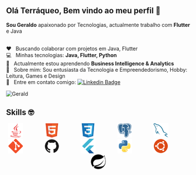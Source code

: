## Olá Terráqueo, Bem vindo ao meu perfil 👋

**Sou Geraldo** apaixonado por Tecnologias, actualmente trabalho com **Flutter** e Java

 <br/> :heart: &nbsp; Buscando colaborar com projetos em Java, Flutter
 <br/> :computer: &nbsp; Minhas tecnologias: **Java, Flutter, Python** 
 <br/> :book: &nbsp; Actualmente estou aprendendo **Business Intelligence & Analytics**
 <br/> 💬  &nbsp; Sobre mim: Sou entusiasta da Tecnologia e Empreendedorismo, Hobby: Leitura, Games e Design
 <br/> :email: &nbsp; Entre em contato comigo: [![Linkedin Badge](https://img.shields.io/badge/-GeraldoQuende-blue?style=flat-square&logo=Linkedin&logoColor=white&link=https://www.linkedin.com/in/gquende/)](https://www.linkedin.com/in/gquende/) 
<p align="left">


<img align="center" src="https://github-readme-stats.vercel.app/api/top-langs/?username=gquende&layout=compact&hide=html" alt="Gerald" />

</p>

## Skills :nerd_face:
<p align="center">
    <img height="40" src="https://raw.githubusercontent.com/devicons/devicon/master/icons/java/java-plain.svg">
    &nbsp;&nbsp;&nbsp;&nbsp;&nbsp;&nbsp;&nbsp;&nbsp;&nbsp;&nbsp;&nbsp;&nbsp;&nbsp;
    <img height="40" src="https://raw.githubusercontent.com/devicons/devicon/master/icons/html5/html5-original.svg">
    &nbsp;&nbsp;&nbsp;&nbsp;&nbsp;&nbsp;&nbsp;&nbsp;&nbsp;&nbsp;&nbsp;&nbsp;&nbsp;
    <img height="40" src="https://raw.githubusercontent.com/devicons/devicon/master/icons/css3/css3-original.svg">
    &nbsp;&nbsp;&nbsp;&nbsp;&nbsp;&nbsp;&nbsp;&nbsp;&nbsp;&nbsp;&nbsp;&nbsp;&nbsp;
    <img height="40" src="https://raw.githubusercontent.com/devicons/devicon/master/icons/postgresql/postgresql-plain.svg">
    &nbsp;&nbsp;&nbsp;&nbsp;&nbsp;&nbsp;&nbsp;&nbsp;&nbsp;&nbsp;&nbsp;&nbsp;&nbsp;
    <img height="40" src="https://raw.githubusercontent.com/devicons/devicon/master/icons/mysql/mysql-original.svg">
     &nbsp;&nbsp;&nbsp;&nbsp;&nbsp;&nbsp;&nbsp;&nbsp;&nbsp;&nbsp;&nbsp;&nbsp;&nbsp;
    <img height="40" src="https://raw.githubusercontent.com/devicons/devicon/master/icons/git/git-original.svg">
    &nbsp;&nbsp;&nbsp;&nbsp;&nbsp;&nbsp;&nbsp;&nbsp;&nbsp;&nbsp;&nbsp;&nbsp;&nbsp;
    <img height="40" src="https://raw.githubusercontent.com/devicons/devicon/master/icons/github/github-original.svg">
    &nbsp;&nbsp;&nbsp;&nbsp;&nbsp;&nbsp;&nbsp;&nbsp;&nbsp;&nbsp;&nbsp;&nbsp;&nbsp;
    <img height="40" src="https://raw.githubusercontent.com/devicons/devicon/master/icons/flutter/flutter-original.svg">  
  &nbsp;&nbsp;&nbsp;&nbsp;&nbsp;&nbsp;&nbsp;&nbsp;&nbsp;&nbsp;&nbsp;&nbsp;&nbsp;
    <img height="40" src="https://raw.githubusercontent.com/devicons/devicon/master/icons/python/python-original.svg">  
  &nbsp;&nbsp;&nbsp;&nbsp;&nbsp;&nbsp;&nbsp;&nbsp;&nbsp;&nbsp;&nbsp;&nbsp;&nbsp;
    <img height="40" src="https://raw.githubusercontent.com/devicons/devicon/master/icons/ubuntu/ubuntu-plain.svg">  
   &nbsp;&nbsp;&nbsp;&nbsp;&nbsp;&nbsp;&nbsp;&nbsp;&nbsp;&nbsp;&nbsp;&nbsp;&nbsp;
    <img height="40" src="https://raw.githubusercontent.com/devicons/devicon/master/icons/spring/spring-plain.svg">  
</p>

